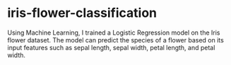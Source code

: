 # iris-flower-classification
Using Machine Learning, I trained a Logistic Regression model on the Iris flower dataset. The model can predict the species of a flower based on its input features such as sepal length, sepal width, petal length, and petal width.
